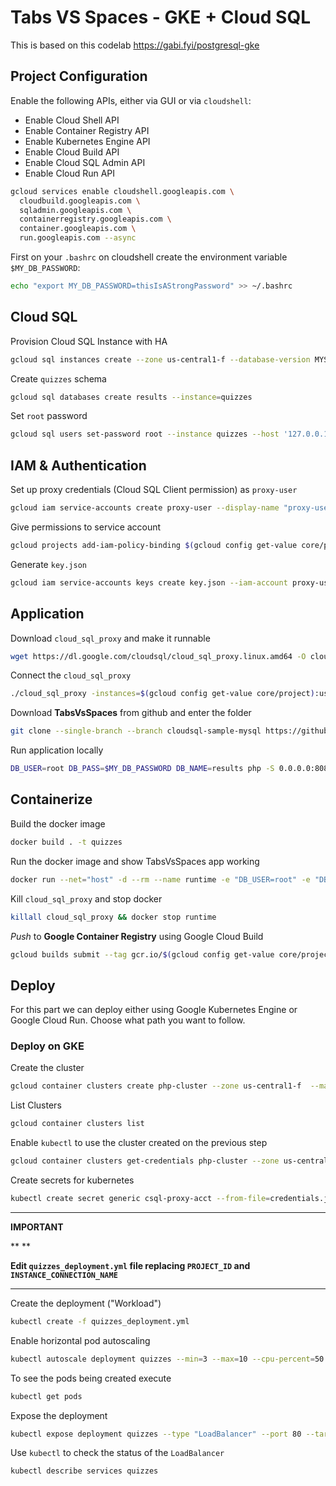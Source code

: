 # Tabs VS Spaces - GKE + Cloud SQL

This is based on this codelab <https://gabi.fyi/postgresql-gke>

## Project Configuration

Enable the following APIs, either via GUI or via `cloudshell`:

* Enable Cloud Shell API
* Enable Container Registry API
* Enable Kubernetes Engine API
* Enable Cloud Build API
* Enable Cloud SQL Admin API
* Enable Cloud Run API

```sh
gcloud services enable cloudshell.googleapis.com \
  cloudbuild.googleapis.com \
  sqladmin.googleapis.com \
  containerregistry.googleapis.com \ 
  container.googleapis.com \
  run.googleapis.com --async
```

First on your `.bashrc` on cloudshell create the environment variable `$MY_DB_PASSWORD`:

```sh
echo "export MY_DB_PASSWORD=thisIsAStrongPassword" >> ~/.bashrc
```

## Cloud SQL

Provision Cloud SQL Instance with HA

```sh
gcloud sql instances create --zone us-central1-f --database-version MYSQL_5_7 --tier db-n1-standard-4 --enable-bin-log --availability-type REGIONAL quizzes
```

Create `quizzes` schema

```sh
gcloud sql databases create results --instance=quizzes
```

Set `root` password

```sh
gcloud sql users set-password root --instance quizzes --host '127.0.0.1' --password $MY_DB_PASSWORD
```

## IAM & Authentication

Set up proxy credentials (Cloud SQL Client permission) as `proxy-user`

```sh
gcloud iam service-accounts create proxy-user --display-name "proxy-user"
```

Give permissions to service account

```sh
gcloud projects add-iam-policy-binding $(gcloud config get-value core/project) --member serviceAccount:proxy-user@$(gcloud config get-value core/project).iam.gserviceaccount.com --role roles/cloudsql.client
```

Generate `key.json`

```sh
gcloud iam service-accounts keys create key.json --iam-account proxy-user@$(gcloud config get-value core/project).iam.gserviceaccount.com
```

## Application

Download `cloud_sql_proxy` and make it runnable

```sh
wget https://dl.google.com/cloudsql/cloud_sql_proxy.linux.amd64 -O cloud_sql_proxy && chmod +x cloud_sql_proxy
```

Connect the `cloud_sql_proxy`

```sh
./cloud_sql_proxy -instances=$(gcloud config get-value core/project):us-central1:quizzes=tcp:3306 -credential_file=key.json &
```

Download **TabsVsSpaces** from github and enter the folder

```sh
git clone --single-branch --branch cloudsql-sample-mysql https://github.com/gabidavila/php-docs-samples.git && cp -R php-docs-samples/cloud_sql/tabs-vs-spaces tabs-vs-spaces && cd tabs-vs-spaces
```

Run application locally

```sh
DB_USER=root DB_PASS=$MY_DB_PASSWORD DB_NAME=results php -S 0.0.0.0:8080 -d error_reporting=0
```

## Containerize

Build the docker image

```sh
docker build . -t quizzes
```

Run the docker image and show TabsVsSpaces app working

```sh
docker run --net="host" -d --rm --name runtime -e "DB_USER=root" -e "DB_PASS=$MY_DB_PASSWORD" -e "DB_NAME=results" quizzes
```

Kill `cloud_sql_proxy` and stop docker

```sh
killall cloud_sql_proxy && docker stop runtime
```

_Push_ to **Google Container Registry** using Google Cloud Build

```sh
gcloud builds submit --tag gcr.io/$(gcloud config get-value core/project)/quizzes
```

## Deploy

For this part we can deploy either using Google Kubernetes Engine or Google Cloud Run. Choose what path you want to follow.

### Deploy on GKE

Create the cluster

```sh
gcloud container clusters create php-cluster --zone us-central1-f  --machine-type=e2-highcpu-2  --enable-autorepair --enable-autoscaling --max-nodes=10 --min-nodes=1
```

List Clusters

```sh
gcloud container clusters list
```

Enable `kubectl` to use the cluster created on the previous step

```sh
gcloud container clusters get-credentials php-cluster --zone us-central1-f
```

Create secrets for kubernetes

```sh
kubectl create secret generic csql-proxy-acct --from-file=credentials.json=../key.json && kubectl create secret generic csql-secrets --from-literal=username=root  --from-literal=password=$MY_DB_PASSWORD --from-literal=dbname=results
```

---

**IMPORTANT**

**
**

**Edit `quizzes_deployment.yml` file replacing `PROJECT_ID` and `INSTANCE_CONNECTION_NAME`**

---

Create the deployment ("Workload")

```sh
kubectl create -f quizzes_deployment.yml
```

Enable horizontal pod autoscaling

```sh
kubectl autoscale deployment quizzes --min=3 --max=10 --cpu-percent=50
```

To see the pods being created execute

```sh
kubectl get pods
```

Expose the deployment

```sh
kubectl expose deployment quizzes --type "LoadBalancer" --port 80 --target-port 8080
```

Use `kubectl` to check the status of the `LoadBalancer`

```sh
kubectl describe services quizzes
```